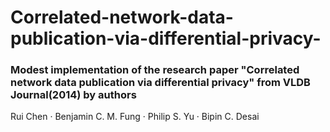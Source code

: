 # Correlated-network-data-publication-via-differential-privacy-
### Modest implementation of the research paper "Correlated network data publication via differential privacy" from VLDB Journal(2014) by authors 
Rui Chen · Benjamin C. M. Fung ·
Philip S. Yu · Bipin C. Desai 
